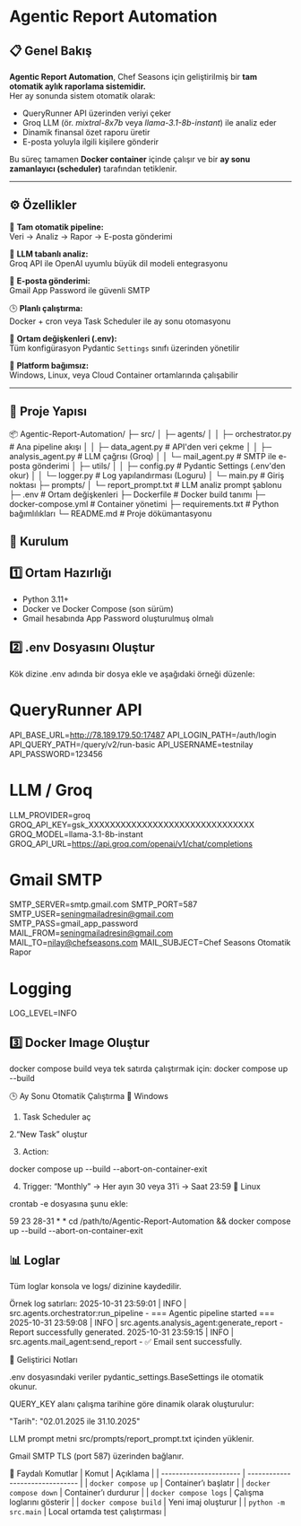 # Agentic Report Automation

## 📋 Genel Bakış

**Agentic Report Automation**, Chef Seasons için geliştirilmiş bir **tam otomatik aylık raporlama sistemidir.**  
Her ay sonunda sistem otomatik olarak:

- QueryRunner API üzerinden veriyi çeker
- Groq LLM (ör. _mixtral-8x7b_ veya _llama-3.1-8b-instant_) ile analiz eder
- Dinamik finansal özet raporu üretir
- E-posta yoluyla ilgili kişilere gönderir

Bu süreç tamamen **Docker container** içinde çalışır ve bir **ay sonu zamanlayıcı (scheduler)** tarafından tetiklenir.

---

## ⚙️ Özellikler

🔄 **Tam otomatik pipeline:**  
Veri → Analiz → Rapor → E-posta gönderimi

🤖 **LLM tabanlı analiz:**  
Groq API ile OpenAI uyumlu büyük dil modeli entegrasyonu

📧 **E-posta gönderimi:**  
Gmail App Password ile güvenli SMTP

🕒 **Planlı çalıştırma:**  
Docker + cron veya Task Scheduler ile ay sonu otomasyonu

🧩 **Ortam değişkenleri (.env):**  
Tüm konfigürasyon Pydantic `Settings` sınıfı üzerinden yönetilir

🧱 **Platform bağımsız:**  
Windows, Linux, veya Cloud Container ortamlarında çalışabilir

---

## 📁 Proje Yapısı

📦 Agentic-Report-Automation/
├─ src/
│ ├─ agents/
│ │ ├─ orchestrator.py # Ana pipeline akışı
│ │ ├─ data_agent.py # API'den veri çekme
│ │ ├─ analysis_agent.py # LLM çağrısı (Groq)
│ │ └─ mail_agent.py # SMTP ile e-posta gönderimi
│ ├─ utils/
│ │ ├─ config.py # Pydantic Settings (.env'den okur)
│ │ └─ logger.py # Log yapılandırması (Loguru)
│ └─ main.py # Giriş noktası
├─ prompts/
│ └─ report_prompt.txt # LLM analiz prompt şablonu
├─ .env # Ortam değişkenleri
├─ Dockerfile # Docker build tanımı
├─ docker-compose.yml # Container yönetimi
├─ requirements.txt # Python bağımlılıkları
└─ README.md # Proje dökümantasyonu

## 🔧 Kurulum

## 1️⃣ Ortam Hazırlığı

- Python 3.11+
- Docker ve Docker Compose (son sürüm)
- Gmail hesabında App Password oluşturulmuş olmalı

## 2️⃣ .env Dosyasını Oluştur

Kök dizine .env adında bir dosya ekle ve aşağıdaki örneği düzenle:

# QueryRunner API

API_BASE_URL=http://78.189.179.50:17487
API_LOGIN_PATH=/auth/login
API_QUERY_PATH=/query/v2/run-basic
API_USERNAME=testnilay
API_PASSWORD=123456

# LLM / Groq

LLM_PROVIDER=groq
GROQ_API_KEY=gsk_XXXXXXXXXXXXXXXXXXXXXXXXXXXXXXX
GROQ_MODEL=llama-3.1-8b-instant
GROQ_API_URL=https://api.groq.com/openai/v1/chat/completions

# Gmail SMTP

SMTP_SERVER=smtp.gmail.com
SMTP_PORT=587
SMTP_USER=seningmailadresin@gmail.com
SMTP_PASS=gmail_app_password
MAIL_FROM=seningmailadresin@gmail.com
MAIL_TO=nilay@chefseasons.com
MAIL_SUBJECT=Chef Seasons Otomatik Rapor

# Logging

LOG_LEVEL=INFO

## 3️⃣ Docker Image Oluştur

docker compose build
veya tek satırda çalıştırmak için:
docker compose up --build

🕒 Ay Sonu Otomatik Çalıştırma
🔹 Windows

1. Task Scheduler aç

2.“New Task” oluştur

3. Action:

docker compose up --build --abort-on-container-exit

4. Trigger:
   “Monthly” → Her ayın 30 veya 31’i → Saat 23:59
   🔹 Linux

crontab -e dosyasına şunu ekle:

59 23 28-31 \* \* cd /path/to/Agentic-Report-Automation && docker compose up --build --abort-on-container-exit

## 📊 Loglar

Tüm loglar konsola ve logs/ dizinine kaydedilir.

Örnek log satırları:
2025-10-31 23:59:01 | INFO | src.agents.orchestrator:run_pipeline - === Agentic pipeline started ===
2025-10-31 23:59:08 | INFO | src.agents.analysis_agent:generate_report - Report successfully generated.
2025-10-31 23:59:15 | INFO | src.agents.mail_agent:send_report - ✅ Email sent successfully.

🧠 Geliştirici Notları

.env dosyasındaki veriler pydantic_settings.BaseSettings ile otomatik okunur.

QUERY_KEY alanı çalışma tarihine göre dinamik olarak oluşturulur:

"Tarih": "02.01.2025 ile 31.10.2025"

LLM prompt metni src/prompts/report_prompt.txt içinden yüklenir.

Gmail SMTP TLS (port 587) üzerinden bağlanır.

🧩 Faydalı Komutlar
| Komut | Açıklama |
| ---------------------- | ------------------------------- |
| `docker compose up` | Container’ı başlatır |
| `docker compose down` | Container’ı durdurur |
| `docker compose logs` | Çalışma loglarını gösterir |
| `docker compose build` | Yeni imaj oluşturur |
| `python -m src.main` | Local ortamda test çalıştırması |
